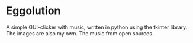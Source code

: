 # Eggolution
A simple GUI-clicker with music, written in python using the tkinter library. The images are also my own. The music from open sources.
